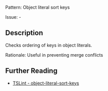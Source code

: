 Pattern: Object literal sort keys

Issue: -

## Description

Checks ordering of keys in object literals.  
  
Rationale: Useful in preventing merge conflicts

## Further Reading

* [TSLint - object-literal-sort-keys](https://palantir.github.io/tslint/rules/object-literal-sort-keys)